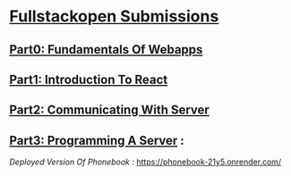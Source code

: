 # [Fullstackopen Submissions](https://fullstackopen.com/en)

## [Part0: Fundamentals Of Webapps](https://github.com/hiparham/FullStackOpen/tree/main/Part0)

## [Part1: Introduction To React](https://github.com/hiparham/FullStackOpen/tree/main/Part1)

## [Part2: Communicating With Server](https://github.com/hiparham/FullStackOpen/tree/main/Part2)

## [Part3: Programming A Server](https://github.com/hiparham/FullStackOpen/tree/main/Part3) :

_Deployed Version Of Phonebook_ : https://phonebook-21y5.onrender.com/
